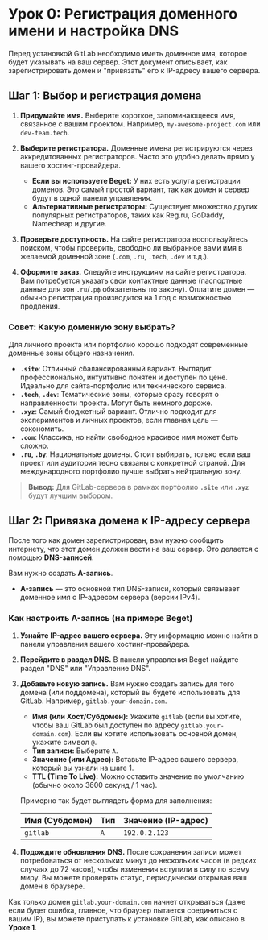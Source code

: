 # Урок 0: Регистрация доменного имени и настройка DNS

Перед установкой GitLab необходимо иметь доменное имя, которое будет указывать на ваш сервер. Этот документ описывает, как зарегистрировать домен и "привязать" его к IP-адресу вашего сервера.

## Шаг 1: Выбор и регистрация домена

1.  **Придумайте имя.** Выберите короткое, запоминающееся имя, связанное с вашим проектом. Например, `my-awesome-project.com` или `dev-team.tech`.

2.  **Выберите регистратора.** Доменные имена регистрируются через аккредитованных регистраторов. Часто это удобно делать прямо у вашего хостинг-провайдера.

    *   **Если вы используете Beget:** У них есть услуга регистрации доменов. Это самый простой вариант, так как домен и сервер будут в одной панели управления.
    *   **Альтернативные регистраторы:** Существует множество других популярных регистраторов, таких как Reg.ru, GoDaddy, Namecheap и другие.

3.  **Проверьте доступность.** На сайте регистратора воспользуйтесь поиском, чтобы проверить, свободно ли выбранное вами имя в желаемой доменной зоне (`.com`, `.ru`, `.tech`, `.dev` и т.д.).

4.  **Оформите заказ.** Следуйте инструкциям на сайте регистратора. Вам потребуется указать свои контактные данные (паспортные данные для зон `.ru`/`.рф` обязательны по закону). Оплатите домен — обычно регистрация производится на 1 год с возможностью продления.

### Совет: Какую доменную зону выбрать?

Для личного проекта или портфолио хорошо подходят современные доменные зоны общего назначения.

*   **`.site`**: Отличный сбалансированный вариант. Выглядит профессионально, интуитивно понятен и доступен по цене. Идеально для сайта-портфолио или технического сервиса.
*   **`.tech`**, **`.dev`**: Тематические зоны, которые сразу говорят о направленности проекта. Могут быть немного дороже.
*   **`.xyz`**: Самый бюджетный вариант. Отлично подходит для экспериментов и личных проектов, если главная цель — сэкономить.
*   **`.com`**: Классика, но найти свободное красивое имя может быть сложно.
*   **`.ru`, `.by`**: Национальные домены. Стоит выбирать, только если ваш проект или аудитория тесно связаны с конкретной страной. Для международного портфолио лучше выбрать нейтральную зону.

> **Вывод:** Для GitLab-сервера в рамках портфолио **`.site`** или **`.xyz`** будут лучшим выбором.

## Шаг 2: Привязка домена к IP-адресу сервера

После того как домен зарегистрирован, вам нужно сообщить интернету, что этот домен должен вести на ваш сервер. Это делается с помощью **DNS-записей**.

Вам нужно создать **A-запись**.

*   **A-запись** — это основной тип DNS-записи, который связывает доменное имя с IP-адресом сервера (версии IPv4).

### Как настроить A-запись (на примере Beget)

1.  **Узнайте IP-адрес вашего сервера.** Эту информацию можно найти в панели управления вашего хостинг-провайдера.

2.  **Перейдите в раздел DNS.** В панели управления Beget найдите раздел "DNS" или "Управление DNS".

3.  **Добавьте новую запись.** Вам нужно создать запись для того домена (или поддомена), который вы будете использовать для GitLab. Например, `gitlab.your-domain.com`.

    *   **Имя (или Хост/Субдомен):** Укажите `gitlab` (если вы хотите, чтобы ваш GitLab был доступен по адресу `gitlab.your-domain.com`). Если вы хотите использовать основной домен, укажите символ `@`.
    *   **Тип записи:** Выберите `A`.
    *   **Значение (или Адрес):** Вставьте IP-адрес вашего сервера, который вы узнали на шаге 1.
    *   **TTL (Time To Live):** Можно оставить значение по умолчанию (обычно около 3600 секунд / 1 час).

    Примерно так будет выглядеть форма для заполнения:

    | Имя (Субдомен) | Тип | Значение (IP-адрес) |
    | :--- | :--- | :--- |
    | `gitlab` | `A` | `192.0.2.123` |

4.  **Подождите обновления DNS.** После сохранения записи может потребоваться от нескольких минут до нескольких часов (в редких случаях до 72 часов), чтобы изменения вступили в силу по всему миру. Вы можете проверять статус, периодически открывая ваш домен в браузере.

Как только домен `gitlab.your-domain.com` начнет открываться (даже если будет ошибка, главное, что браузер пытается соединиться с вашим IP), вы можете приступать к установке GitLab, как описано в **Уроке 1**.